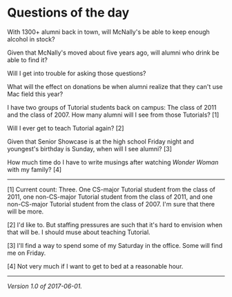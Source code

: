 Questions of the day
====================

With 1300+ alumni back in town, will McNally's be able to keep enough
alcohol in stock?

Given that McNally's moved about five years ago, will alumni who drink
be able to find it?

Will I get into trouble for asking those questions?

What will the effect on donations be when alumni realize that they can't
use Mac field this year?

I have two groups of Tutorial students back on campus: The class of 2011
and the class of 2007.  How many alumni will I see from those Tutorials? [1]

Will I ever get to teach Tutorial again? [2]

Given that Senior Showcase is at the high school Friday night and
youngest's birthday is Sunday, when will I see alumni? [3]

How much time do I have to write musings after watching _Wonder Woman_
with my family? [4]

---

[1] Current count: Three.  One CS-major Tutorial student from the class 
of 2011, one non-CS-major Tutorial student from the class of 2011, and
one non-CS-major Tutorial student from the class of 2007.  I'm sure that 
there will be more.

[2] I'd like to.  But staffing pressures are such that it's hard to
envision when that will be.  I should muse about teaching Tutorial.

[3] I'll find a way to spend some of my Saturday in the office.  Some will
find me on Friday.

[4] Not very much if I want to get to bed at a reasonable hour.

---

*Version 1.0 of 2017-06-01.*
